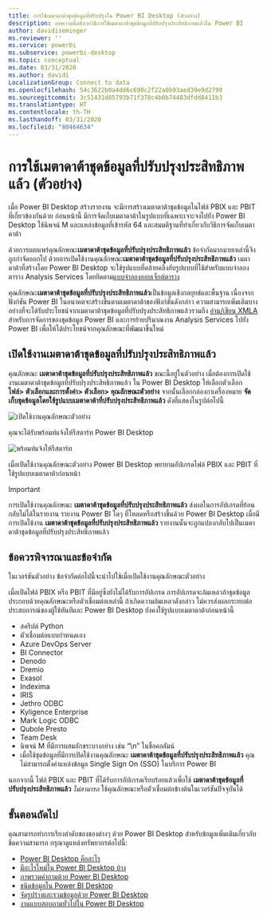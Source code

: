 ```yaml
---
title: การใช้เมตาดาต้าชุดข้อมูลที่ปรับปรุงใน Power BI Desktop (ตัวอย่าง)
description: บทความนี้อธิบายวิธีการใช้เมตาดาต้าชุดข้อมูลที่ปรับปรุงประสิทธิภาพแล้วใน Power BI
author: davidiseminger
ms.reviewer: ''
ms.service: powerbi
ms.subservice: powerbi-desktop
ms.topic: conceptual
ms.date: 03/31/2020
ms.author: davidi
LocalizationGroup: Connect to data
ms.openlocfilehash: 54c3622b0a4dd6c690c2f22a0b93aed39e9d2799
ms.sourcegitcommit: 3c51431d85793b71f378c4b0b74483dfdd8411b3
ms.translationtype: HT
ms.contentlocale: th-TH
ms.lasthandoff: 03/31/2020
ms.locfileid: "80464634"
---
```

# <a name="using-enhanced-dataset-metadata-preview"></a>การใช้เมตาดาต้าชุดข้อมูลที่ปรับปรุงประสิทธิภาพแล้ว (ตัวอย่าง)

เมื่อ Power BI Desktop สร้างรายงาน จะมีการสร้างเมตาดาต้าชุดข้อมูลในไฟล์ PBIX และ PBIT ที่เกี่ยวข้องกันด้วย ก่อนหน้านี้ มีการจัดเก็บเมตาดาต้าในรูปแบบที่เฉพาะเจาะจงไปยัง Power BI Desktop ใช้นิพจน์ M และแหล่งข้อมูลที่เข้ารหัส 64 และสมมติฐานที่ทำเกี่ยวกับวิธีการจัดเก็บเมตาดาต้า

ด้วยการเผยแพร่คุณลักษณะ**เมตาดาต้าชุดข้อมูลที่ปรับปรุงประสิทธิภาพแล้ว** ข้อจำกัดมากมายเหล่านี้จึงถูกกำจัดออกไป ด้วยการเปิดใช้งานคุณลักษณะ**เมตาดาต้าชุดข้อมูลที่ปรับปรุงประสิทธิภาพแล้ว** เมตาดาต้าที่สร้างโดย Power BI Desktop จะใช้รูปแบบที่คล้ายคลึงกับรูปแบบที่ใช้สำหรับแบบจำลองตาราง Analysis Services โดยยึดตาม[แบบจำลองออบเจ็กต์ตาราง](https://docs.microsoft.com/bi-reference/tom/introduction-to-the-tabular-object-model-tom-in-analysis-services-amo)


คุณลักษณะ**เมตาดาต้าชุดข้อมูลที่ปรับปรุงประสิทธิภาพแล้ว**เป็นข้อมูลเชิงกลยุทธ์และพื้นฐาน เนื่องจากฟังก์ชัน Power BI ในอนาคตจะสร้างขึ้นตามเมตาดาต้าของฟังก์ชันดังกล่าว ความสามารถเพิ่มเติมบางอย่างที่จะได้รับประโยชน์จากเมตาดาต้าชุดข้อมูลที่ปรับปรุงประสิทธิภาพแล้วรวมถึง [อ่าน/เขียน XMLA](https://docs.microsoft.com/power-platform-release-plan/2019wave2/business-intelligence/xmla-readwrite) สำหรับการจัดการของชุดข้อมูล Power BI และการย้ายปริมาณงาน Analysis Services ไปยัง Power BI เพื่อให้ได้ประโยชน์จากคุณลักษณะที่พัฒนาขึ้นใหม่



## <a name="enable-enhanced-dataset-metadata"></a>เปิดใช้งานเมตาดาต้าชุดข้อมูลที่ปรับปรุงประสิทธิภาพแล้ว

คุณลักษณะ **เมตาดาต้าชุดข้อมูลที่ปรับปรุงประสิทธิภาพแล้ว** ขณะนี้อยู่ในตัวอย่าง เมื่อต้องการเปิดใช้งานเมตาดาต้าชุดข้อมูลที่ปรับปรุงประสิทธิภาพแล้ว ใน Power BI Desktop ให้เลือกตัวเลือก **ไฟล์> ตัวเลือกและการตั้งค่า> ตัวเลือก> คุณลักษณะตัวอย่าง** จากนั้นเลือกกล่องกาเครื่องหมาย **จัดเก็บชุดข้อมูลโดยใช้รูปแบบเมตาดาต้าที่ปรับปรุงประสิทธิภาพแล้ว** ดังที่แสดงในรูปต่อไปนี้ 

![เปิดใช้งานคุณลักษณะตัวอย่าง](media/desktop-enhanced-dataset-metadata/enhanced-dataset-metadata-01.png)

คุณจะได้รับพร้อมท์แจ้งให้รีสตาร์ท Power BI Desktop

![พร้อมท์แจ้งให้รีสตาร์ท](media/desktop-enhanced-dataset-metadata/enhanced-dataset-metadata-02.png)

เมื่อเปิดใช้งานคุณลักษณะตัวอย่าง Power BI Desktop พยายามอัปเกรดไฟล์ PBIX และ PBIT ที่ใช้รูปแบบเมตาดาต้าก่อนหน้า 

> [!IMPORTANT]
> การเปิดใช้งานคุณลักษณะ **เมตาดาต้าชุดข้อมูลที่ปรับปรุงประสิทธิภาพแล้ว** ส่งผลในการอัปเกรดที่ย้อนกลับไม่ได้ในรายงาน รายงาน Power BI ใดๆ ที่โหลดหรือสร้างขึ้นด้วย Power BI Desktop เมื่อมีการเปิดใช้งาน **เมตาดาต้าชุดข้อมูลที่ปรับปรุงประสิทธิภาพแล้ว** รายงานนั้นจะถูกแปลงกลับไปเป็นเมตาดาต้าชุดข้อมูลที่ปรับปรุงประสิทธิภาพแล้ว

## <a name="considerations-and-limitations"></a>ข้อควรพิจารณาและข้อจำกัด

ในเวอร์ชันตัวอย่าง ข้อจำกัดต่อไปนี้จะนำไปใช้เมื่อเปิดใช้งานคุณลักษณะตัวอย่าง

เมื่อเปิดไฟล์ PBIX หรือ PBIT ที่มีอยู่ซึ่งยังไม่ได้รับการอัปเกรด การอัปเกรดจะล้มเหลวถ้าชุดข้อมูลประกอบด้วยคุณลักษณะหรือตัวเชื่อมต่อเหล่านี้ ถ้าเกิดความล้มเหลวดังกล่าว ไม่ควรส่งผลกระทบต่อประสบการณ์ของผู้ใช้ทันทีและ Power BI Desktop ยังคงใช้รูปแบบเมตาดาต้าก่อนหน้านี้

* สคริปต์ Python
* ตัวเชื่อมต่อแบบกำหนดเอง
* Azure DevOps Server
* BI Connector
* Denodo
* Dremio
* Exasol
* Indexima
* IRIS
* Jethro ODBC
* Kyligence Enterprise
* Mark Logic ODBC
* Qubole Presto
* Team Desk
* นิพจน์ M ที่มีการผสมอักขระบางอย่าง เช่น “\\n” ในชื่อคอลัมน์
* เมื่อใช้ชุดข้อมูลที่มีการเปิดใช้งานคุณลักษณะ **เมตาดาต้าชุดข้อมูลที่ปรับปรุงประสิทธิภาพแล้ว** คุณไม่สามารถตั้งค่าแหล่งข้อมูล Single Sign On (SSO) ในบริการ Power BI

นอกจากนี้ ไฟล์ PBIX และ PBIT ที่ได้รับการอัปเกรดเรียบร้อยแล้วเพื่อใช้ **เมตาดาต้าชุดข้อมูลที่ปรับปรุงประสิทธิภาพแล้ว** *ไม่สามารถ* ใช้คุณลักษณะหรือตัวเชื่อมต่อข้างต้นในเวอร์ชันปัจจุบันได้


## <a name="next-steps"></a>ขั้นตอนถัดไป

คุณสามารถทำการเรียงลำดับของของต่างๆ ด้วย Power BI Desktop สำหรับข้อมูลเพิ่มเติมเกี่ยวกับขีดความสามารถ กรุณาดูแหล่งทรัพยากรต่อไปนี้:

* [Power BI Desktop คืออะไร](desktop-what-is-desktop.md)
* [มีอะไรใหม่ใน Power BI Desktop บ้าง](desktop-latest-update.md)
* [ภาพรวมคำถามด้วย Power BI Desktop](desktop-query-overview.md)
* [ชนิดข้อมูลใน Power BI Desktop](desktop-data-types.md)
* [จัดรูปร่างและรวมข้อมูลด้วย Power BI Desktop](desktop-shape-and-combine-data.md)
* [งานแบบสอบถามทั่วไปใน Power BI Desktop](desktop-common-query-tasks.md)


